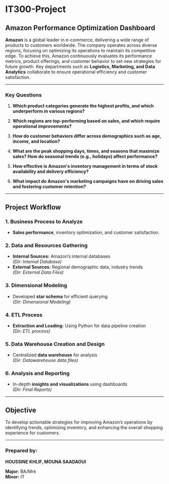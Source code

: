 # **IT300-Project**
## **Amazon Performance Optimization Dashboard**

**Amazon** is a global leader in e-commerce, delivering a wide range of products to customers worldwide. The company operates across diverse regions, focusing on optimizing its operations to maintain its competitive edge. To achieve this, Amazon continuously evaluates its performance metrics, product offerings, and customer behavior to set new strategies for future growth. Key departments such as **Logistics, Marketing, and Data Analytics** collaborate to ensure operational efficiency and customer satisfaction.

---

### **Key Questions**
1. **Which product categories generate the highest profits, and which underperform in various regions?**  


2. **Which regions are top-performing based on sales, and which require operational improvements?**  
   

3. **How do customer behaviors differ across demographics such as age, income, and location?**  


4. **What are the peak shopping days, times, and seasons that maximize sales? How do seasonal trends (e.g., holidays) affect performance?**  
   

5. **How effective is Amazon's inventory management in terms of stock availability and delivery efficiency?**  


6. **What impact do Amazon's marketing campaigns have on driving sales and fostering customer retention?**  
   

---

## **Project Workflow**
### **1. Business Process to Analyze**
   - **Sales performance**, inventory optimization, and customer satisfaction.

### **2. Data and Resources Gathering**
   - **Internal Sources:** Amazon’s internal databases  
     *(Dir: Internal Database)*  
   - **External Sources:** Regional demographic data, industry trends  
     *(Dir: External Data Files)*

### **3. Dimensional Modeling**
   - Developed **star schema** for efficient querying  
     *(Dir: Dimensional Modeling)*

### **4. ETL Process**
   - **Extraction and Loading:** Using Python for data pipeline creation  
     *(Dir: ETL process)*

### **5. Data Warehouse Creation and Design**
   - Centralized **data warehouse** for analysis  
     *(Dir: Datawarehouse data files)*

### **6. Analysis and Reporting**
   - In-depth **insights and visualizations** using dashboards  
     *(Dir: Final Reports)*

---

## **Objective**
To develop actionable strategies for improving Amazon’s operations by identifying trends, optimizing inventory, and enhancing the overall shopping experience for customers.

---

### **Prepared by:**
**HOUSSINE KHLIF, MOUNA SAADAOUI**

**Major:** BA/Mrk  
**Minor:** IT

